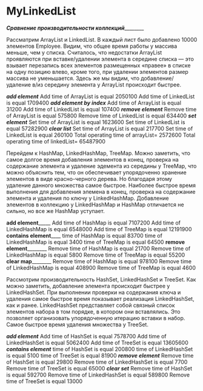 # MyLinkedList
___________________________________Сравнение производительности коллекций___________________________________________

Рассматрим ArrayList и LinkedList.
В каждый лист было добавлено 10000 элементов Employee.
Видим, что общее время работы у массива меньше, чем у списка.
Считалось, что недостатки ArrayList проявляются при вставке/удалении элемента в середине списка
— это взывает перезапись всех элементов размещенных «правее» в списке на одну позицию влево, кроме того,
при удалении элементов размер массива не уменьшается.
Здесь же мы видим, что добавление/удаление в/из середину элемента у ArrayList происходит быстрее.

_________add element_________
Add time of  ArrayList is equal  2050100
Add time of  LinkedList is equal 1709400
_________add element by index_________
Add time of  ArrayList is equal  31200
Add time of  LinkedList is equal 107400
_________remove element_________
Remove time of  ArrayList is equal  575800
Remove time of  LinkedList is equal 634400
_________set element_________
Set time of  ArrayList is equal  1623600
Set time of  LinkedList is equal 57282900
_________clear list_________
Set time of  ArrayList is equal  217700
Set time of  LinkedList is equal 260100
Total operating time of arrayList= 2572600
Total operating time of linkedList= 65487900


Перейдем к HashMap, LinkedHashMap, TreeMap.
Можно заметить, что самое долгое время добавления элементов в конец,
проверка на содержание элемента и удаление эдемента из середины  у TreeMap, что можно объяснить тем,
что он обеспечивает упорядоченно хранение элементов в виде красно-черного дерева.
Но благодаря этому удаление данного множества самое быстрое.
Наиболее быстрое время выполнения для добавления элемена в конец, проверка на содержание элемента
и удаления по ключу у LinkedHashMap.
Добавление элементов в коллекцию у LinkedHashMap и HashMap отличается не сильно, но все же HashMap уступает.

____________________add element_________________________
Add time of  HashMap is equal              7107200
Add time of  LinkedHashMap is equal        6548000
Add time of  TreeMap is equal              12191900
__________________contains element______________________
time of  HashMap is equal                  83700
time of  LinkedHashMap is equal            3400
time of  TreeMap is equal                  64500
__________________remove element__________________________
Remove time of  HashMap is equal          21700
Remove time of  LinkedHashMap is equal    5800
Remove time of  TreeMap is equal          55200
__________________clear map__________________________
Remove time of  HashMap is equal          978100
Remove time of  LinkedHashMap is equal    408900
Remove time of  TreeMap is equal          4600

Рассмотрим производительность HashSet, LinkedHashSet и TreeSet.
Как можно заметить, добавление элемента происходит быстрее у LinkedHashSet.
При выполнении  проверки на содержания ключа и  удаления самое быстрое время показывает реализация LinkedHashSet, как и ранее.
LinkedHashSet представляет собой связный список элементов набора в том порядке, в котором они вставлялись. 
Это позволяет организовать упорядоченную итерацию вставки в набор.
Самое быстрое время удаления множества у TreeSet.

_________add element_________
Add time of  HashSet is equal       7578700
Add time of  LinkedHashSet is equal 5062400
Add time of  TreeSet is equal       13605600
_________contains element_________
time of  HashSet is equal       200800
time of  LinkedHashSet is equal 5100
time of  TreeSet is equal       81900
_________remove element_________
Remove time of  HashSet is equal       29800
Remove time of  LinkedHashSet is equal 7700
Remove time of  TreeSet is equal       65000
_________clear set_________
Remove time of  HashSet is equal       592700
Remove time of  LinkedHashSet is equal 589800
Remove time of  TreeSet is equal       13000
